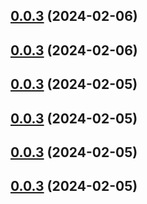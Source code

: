 ## [0.0.3](https://github.com/dmidz/tickschart/compare/v0.0.2...v0.0.3) (2024-02-06)



## [0.0.3](https://github.com/dmidz/tickschart/compare/v0.0.2...v0.0.3) (2024-02-06)



## [0.0.3](https://github.com/dmidz/tickschart/compare/v0.0.2...v0.0.3) (2024-02-05)



## [0.0.3](https://github.com/dmidz/tickschart/compare/v0.0.2...v0.0.3) (2024-02-05)



## [0.0.3](https://github.com/dmidz/tickschart/compare/v0.0.2...v0.0.3) (2024-02-05)



## [0.0.3](https://github.com/dmidz/tickschart/compare/v0.0.2...v0.0.3) (2024-02-05)



